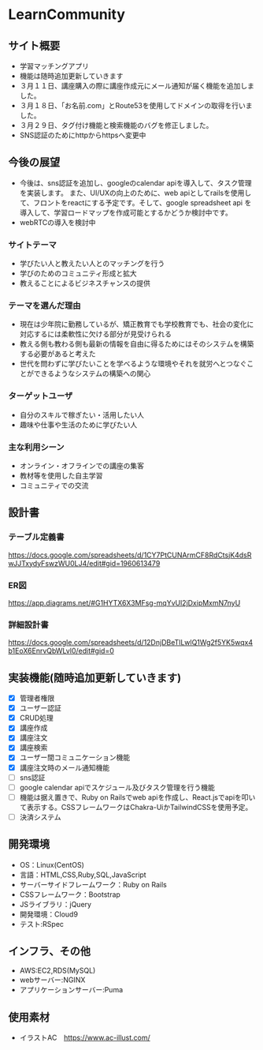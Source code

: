 # LearnCommunity

## サイト概要

- 学習マッチングアプリ
- 機能は随時追加更新していきます
- ３月１１日、講座購入の際に講座作成元にメール通知が届く機能を追加しました。
- ３月１８日、「お名前.com」とRoute53を使用してドメインの取得を行いました。
- ３月２９日、タグ付け機能と検索機能のバグを修正しました。
- SNS認証のためにhttpからhttpsへ変更中

## 今後の展望
- 今後は、sns認証を追加し、googleのcalendar apiを導入して、タスク管理を実装します。
また、UI/UXの向上のために、web apiとしてrailsを使用して、フロントをreactにする予定です。そして、google spreadsheet api を導入して、学習ロードマップを作成可能とするかどうか検討中です。
- webRTCの導入を検討中

### サイトテーマ
- 学びたい人と教えたい人とのマッチングを行う
- 学びのためのコミュニティ形成と拡大
- 教えることによるビジネスチャンスの提供

### テーマを選んだ理由
- 現在は少年院に勤務しているが、矯正教育でも学校教育でも、社会の変化に対応するには柔軟性に欠ける部分が見受けられる
- 教える側も教わる側も最新の情報を自由に得るためにはそのシステムを構築する必要があると考えた
- 世代を問わずに学びたいことを学べるような環境やそれを就労へとつなぐことができるようなシステムの構築への関心

### ターゲットユーザ
- 自分のスキルで稼ぎたい・活用したい人
- 趣味や仕事や生活のために学びたい人

### 主な利用シーン
- オンライン・オフラインでの講座の集客
- 教材等を使用した自主学習
- コミュニティでの交流

## 設計書
### テーブル定義書
https://docs.google.com/spreadsheets/d/1CY7PtCUNArmCF8RdCtsjK4dsRwJJTxydyFswzWU0LJ4/edit#gid=1960613479
### ER図
https://app.diagrams.net/#G1HYTX6X3MFsg-mqYvUl2jDxipMxmN7nyU
### 詳細設計書 
https://docs.google.com/spreadsheets/d/12DnjDBeTlLwlQ1Wg2f5YK5wqx4b1EoX6EnrvQbWLvl0/edit#gid=0

## 実装機能(随時追加更新していきます)
- [x] 管理者権限
- [x] ユーザー認証
- [x] CRUD処理
- [x] 講座作成
- [x] 講座注文
- [x] 講座検索
- [x] ユーザー間コミュニケーション機能
- [x] 講座注文時のメール通知機能
- [ ] sns認証
- [ ] google calendar apiでスケジュール及びタスク管理を行う機能
- [ ] 機能は据え置きで、Ruby on Railsでweb apiを作成し、React.jsでapiを叩いて表示する。CSSフレームワークはChakra-UiかTailwindCSSを使用予定。
- [ ] 決済システム

## 開発環境
- OS：Linux(CentOS)
- 言語：HTML,CSS,Ruby,SQL,JavaScript
- サーバーサイドフレームワーク：Ruby on Rails
- CSSフレームワーク：Bootstrap
- JSライブラリ：jQuery
- 開発環境：Cloud9
- テスト:RSpec

## インフラ、その他
- AWS:EC2,RDS(MySQL)
- webサーバー:NGINX
- アプリケーションサーバー:Puma

## 使用素材
- イラストAC　https://www.ac-illust.com/
